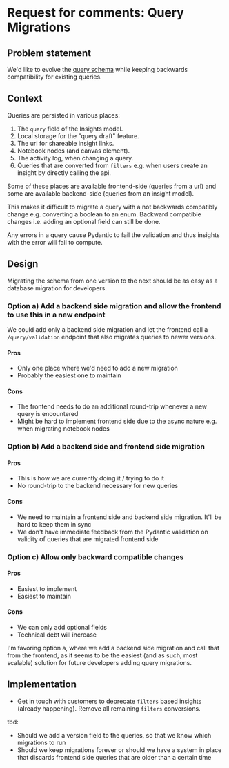 # Request for comments: Query Migrations

## Problem statement

We'd like to evolve the [query schema](https://github.com/PostHog/posthog/blob/master/frontend/src/queries/schema/index.ts) while keeping backwards compatibility for existing queries.

## Context

Queries are persisted in various places:

1. The `query` field of the Insights model.
2. Local storage for the "query draft" feature.
3. The url for shareable insight links.
4. Notebook nodes (and canvas element).
5. The activity log, when changing a query.
6. Queries that are converted from `filters` e.g. when users create an insight by directly calling the api.

Some of these places are available frontend-side (queries from a url) and some are available backend-side (queries from an insight model).

This makes it difficult to migrate a query with a not backwards compatibly change e.g. converting a boolean to an enum. Backward compatible changes i.e. adding an optional field can still be done.

Any errors in a query cause Pydantic to fail the validation and thus insights with the error will fail to compute.

## Design

Migrating the schema from one version to the next should be as easy as a database migration for developers.

### Option a) Add a backend side migration and allow the frontend to use this in a new endpoint

We could add only a backend side migration and let the frontend call a `/query/validation` endpoint that also migrates queries to newer versions.

#### Pros

-   Only one place where we'd need to add a new migration
-   Probably the easiest one to maintain

#### Cons

-   The frontend needs to do an additional round-trip whenever a new query is encountered
-   Might be hard to implement frontend side due to the async nature e.g. when migrating notebook nodes

### Option b) Add a backend side and frontend side migration

#### Pros

-   This is how we are currently doing it / trying to do it
-   No round-trip to the backend necessary for new queries

#### Cons

-   We need to maintain a frontend side and backend side migration. It'll be hard to keep them in sync
-   We don't have immediate feedback from the Pydantic validation on validity of queries that are migrated frontend side

### Option c) Allow only backward compatible changes

#### Pros

-   Easiest to implement
-   Easiest to maintain

#### Cons

-   We can only add optional fields
-   Technical debt will increase

I'm favoring option a, where we add a backend side migration and call that from the frontend, as it seems to be the easiest (and as such, most scalable) solution for future developers adding query migrations.

## Implementation

-   Get in touch with customers to deprecate `filters` based insights (already happening). Remove all remaining `filters` conversions.

tbd:

-   Should we add a version field to the queries, so that we know which migrations to run
-   Should we keep migrations forever or should we have a system in place that discards frontend side queries that are older than a certain time
